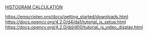 [HISTOGRAM CALCULATION](https://docs.opencv.org/4.2.0/dd/d00/tutorial_js_video_display.html)




https://emscripten.org/docs/getting_started/downloads.html
https://docs.opencv.org/4.2.0/d4/da1/tutorial_js_setup.html
https://docs.opencv.org/4.2.0/dd/d00/tutorial_js_video_display.html
